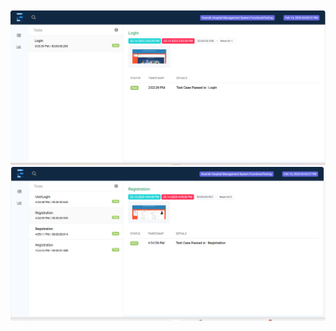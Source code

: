 ![LogIn TestCase Passed](https://github.com/sadhika88/KosmikHospitalManagementSystemProject/blob/7e0e1a57210d44719998fc574d4fd951a97e6f7c/Screenshot%202025-02-15%20150027.png)
![Admission Of Individual Patient TestCase Passed](https://github.com/sadhika88/KosmikHospitalManagementSystemProject/blob/b0b7eebc8046f0ff66952a1cf070735312a4fd64/Screenshot%202025-02-15%20155532.png)
